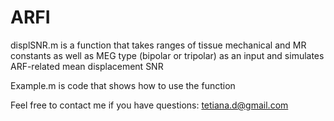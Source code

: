 # ARFI

displSNR.m is a function that takes ranges of tissue mechanical and MR constants as well as MEG type (bipolar or tripolar) as an input and simulates ARF-related mean displacement SNR

Example.m is code that shows how to use the function

Feel free to contact me if you have questions:
tetiana.d@gmail.com
